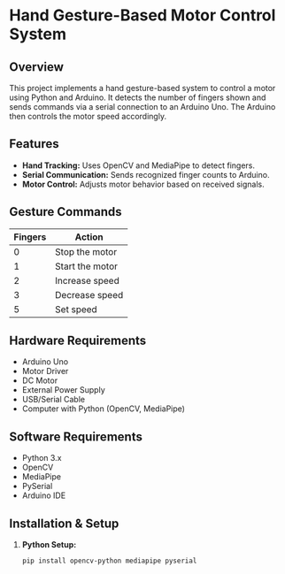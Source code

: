 # Hand Gesture-Based Motor Control System

## Overview
This project implements a hand gesture-based system to control a motor using Python and Arduino. It detects the number of fingers shown and sends commands via a serial connection to an Arduino Uno. The Arduino then controls the motor speed accordingly.

## Features
- **Hand Tracking:** Uses OpenCV and MediaPipe to detect fingers.
- **Serial Communication:** Sends recognized finger counts to Arduino.
- **Motor Control:** Adjusts motor behavior based on received signals.

## Gesture Commands
| Fingers | Action |
|---------|--------|
| 0       | Stop the motor |
| 1       | Start the motor |
| 2       | Increase speed |
| 3       | Decrease speed |
| 5       | Set speed |

## Hardware Requirements
- Arduino Uno
- Motor Driver
- DC Motor
- External Power Supply
- USB/Serial Cable
- Computer with Python (OpenCV, MediaPipe)

## Software Requirements
- Python 3.x
- OpenCV
- MediaPipe
- PySerial
- Arduino IDE

## Installation & Setup
1. **Python Setup:**
   ```bash
   pip install opencv-python mediapipe pyserial
